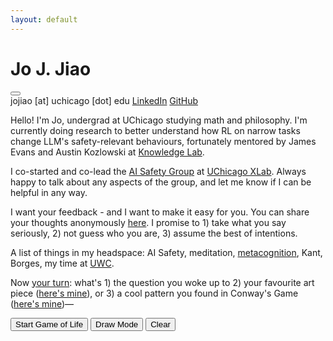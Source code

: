 ```yaml
---
layout: default
---
```


<div class="container">
    <div class="left-column">
        <h1 class="name">Jo J. Jiao</h1>
        <button id="darkModeButton" class="theme-toggle" aria-label="Toggle dark mode"></button>
        <div class="social-links">
            <a>jojiao [at] uchicago [dot] edu</a>
            <a href="https://linkedin.com/in/jojiao">LinkedIn</a>
            <a href="https://github.com/JoNeedsSleep">GitHub</a>
        </div>
    </div>
    <div class="right-column">
        <p>
            Hello! I'm Jo, undergrad at UChicago studying math and philosophy. I'm currently doing research to better understand how RL on narrow tasks change LLM's safety-relevant behaviours, fortunately mentored by James Evans and Austin Kozlowski at <a href="https://knowledgelab.org/">Knowledge Lab</a>. 
        </p>
        <p>
            I co-started and co-lead the <a href="https://uchicagoaisafety.com/">AI Safety Group</a> at <a href="https://xrisk.uchicago.edu/">UChicago XLab</a>. Always happy to talk about any aspects of the group, and let me know if I can be helpful in any way.
        </p>
        <p>
            I want your feedback - and I want to make it easy for you. You can share your thoughts anonymously <a href="https://www.admonymous.co/joneedssleep">here</a>. I promise to 1) take what you say seriously, 2) not guess who you are, 3) assume the best of intentions.
        </p>
        <p>
            A list of things in my headspace: AI Safety, meditation, <a href="http://bewelltuned.com/tune_your_cognitive_strategies">metacognition</a>, Kant, Borges, my time at <a href="https://www.uwc.org/">UWC</a>.
        </p>
        <p>
            Now <a href="https://www.admonymous.co/joneedssleep">your turn</a>: what's 1) the question you woke up to 2) your favourite art piece (<a href="https://joneedssleep.github.io/judit-reigl/">here's mine</a>), or 3) a cool pattern you found in Conway's Game (<a href="https://joneedssleep.github.io/conway-game-pattern/">here's mine</a>)—
        </p>
        <div class="game-controls">
            <button id="startButton">Start Game of Life</button>
            <button id="drawButton">Draw Mode</button>
            <button id="clearButton">Clear</button>
        </div>
    </div>
</div>

<canvas id="gameCanvas"></canvas>
<canvas id="interactionCanvas"></canvas>

<script src="/assets/js/game-of-life.js"></script> 